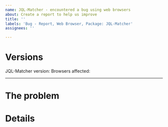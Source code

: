 ```yaml
---
name: JQL-Matcher - encountered a bug using web browsers
about: Create a report to help us improve
title: ''
labels: 'Bug - Report, Web Browser, Package: JQL-Matcher'
assignees: ''

---
```


# Versions
<!-- Provide versions where you encountered this bug -->
JQL-Matcher version:
Browsers affected:

---

# The problem

<!--
Provide concise and precise details about the main problem itself, this should be an overview like:

$operator does not work as described in the docs.
-->

# Details

<!--
What result do you want/expect to get?
Provide sample code, sample query, and sample data set to work with.
-->
